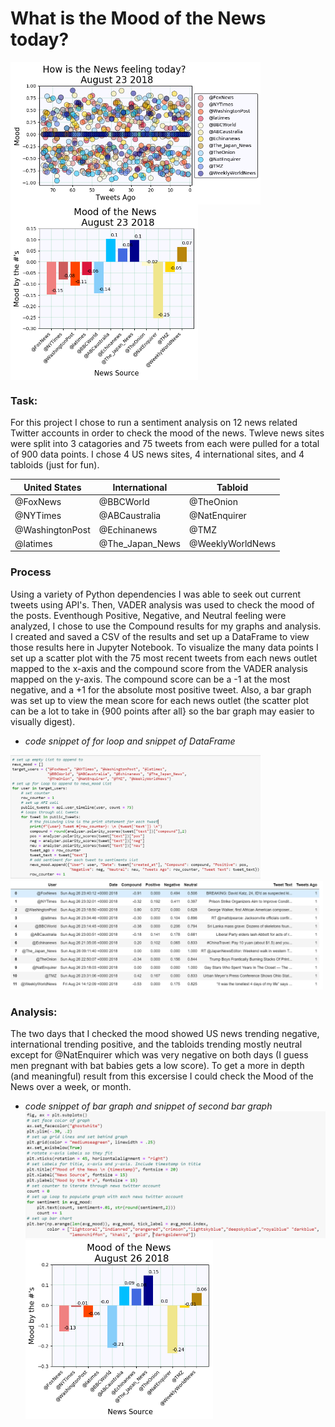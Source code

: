 # What is the Mood of the News today?
<img align="top" src="images/Mood_of_News_scatter.png" width="400" > <img align="top" src="images/Mood_of_News_bar.png" width="300" >
### Task:
For this project I chose to run a sentiment analysis on 12 news related Twitter accounts in order to check the mood of the news. Twleve news sites were split into 3 catagories and 75 tweets from each were pulled for a total of 900 data points. I chose 4 US news sites, 4 international sites, and 4 tabloids (just for fun).

|United States|International|Tabloid|
|-------------|-------------|-------|
|@FoxNews|@BBCWorld|@TheOnion|
|@NYTimes|@ABCaustralia|@NatEnquirer|
|@WashingtonPost|@Echinanews|@TMZ|
|@latimes|@The_Japan_News|@WeeklyWorldNews|   


### Process
Using a variety of Python dependencies I was able to seek out current tweets using API's. Then, VADER analysis was used to check the mood of the posts. Eventhough Positive, Negative, and Neutral feeling were analyzed, I chose to use the Compound results for my graphs and analysis. I created and saved a CSV of the results and set up a DataFrame to view those results here in Jupyter Notebook. To visualize the many data points I set up a scatter plot with the 75 most recent tweets from each news outlet mapped to the x-axis and the compound score from the VADER analysis mapped on the y-axis. The compound score can be a -1 at the most negative, and a +1 for the absolute most positive tweet. Also, a bar graph was set up to view the mean score for each news outlet (the scatter plot can be a lot to take in {900 points after all} so the bar graph may easier to visually digest).

* _code snippet of for loop and snippet of DataFrame_

<img src="images/forloop.PNG" width="400" > <img src="images/DFsample.PNG" width="500" >

### Analysis:
The two days that I checked the mood showed US news trending negative, international trending positive, and the tabloids trending mostly neutral except for @NatEnquirer which was very negative on both days (I guess men pregnant with bat babies gets a low score). To get a more in depth (and meaningful) result from this excersise I could check the Mood of the News over a week, or month.

* _code snippet of bar graph and snippet of second bar graph_
<img align="bottem" src="images/bargcode.PNG" width="500" > <img align="top" src="images/Mood_of_News_bar1.png" width="300" >
